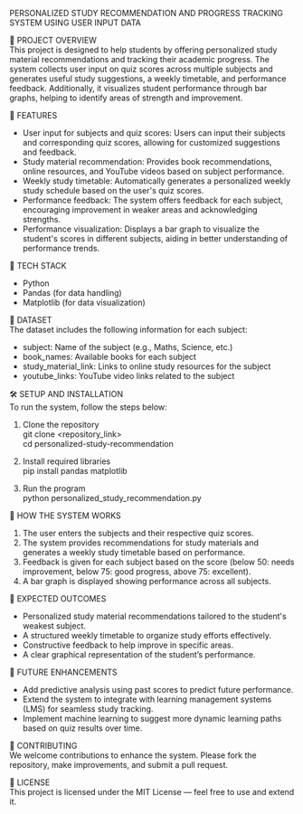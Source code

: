 PERSONALIZED STUDY RECOMMENDATION AND PROGRESS TRACKING SYSTEM USING USER INPUT DATA

📌 PROJECT OVERVIEW  
This project is designed to help students by offering personalized study material recommendations and tracking their academic progress. The system collects user input on quiz scores across multiple subjects and generates useful study suggestions, a weekly timetable, and performance feedback. Additionally, it visualizes student performance through bar graphs, helping to identify areas of strength and improvement.

🚀 FEATURES  
- User input for subjects and quiz scores: Users can input their subjects and corresponding quiz scores, allowing for customized suggestions and feedback.  
- Study material recommendation: Provides book recommendations, online resources, and YouTube videos based on subject performance.  
- Weekly study timetable: Automatically generates a personalized weekly study schedule based on the user's quiz scores.  
- Performance feedback: The system offers feedback for each subject, encouraging improvement in weaker areas and acknowledging strengths.  
- Performance visualization: Displays a bar graph to visualize the student's scores in different subjects, aiding in better understanding of performance trends.

🔧 TECH STACK  
- Python  
- Pandas (for data handling)  
- Matplotlib (for data visualization)

📂 DATASET  
The dataset includes the following information for each subject:  
- subject: Name of the subject (e.g., Maths, Science, etc.)  
- book_names: Available books for each subject  
- study_material_link: Links to online study resources for the subject  
- youtube_links: YouTube video links related to the subject

🛠️ SETUP AND INSTALLATION  
To run the system, follow the steps below:
1. Clone the repository  
   git clone <repository_link>  
   cd personalized-study-recommendation

2. Install required libraries  
   pip install pandas matplotlib

3. Run the program  
   python personalized_study_recommendation.py

🧠 HOW THE SYSTEM WORKS  
1. The user enters the subjects and their respective quiz scores.  
2. The system provides recommendations for study materials and generates a weekly study timetable based on performance.  
3. Feedback is given for each subject based on the score (below 50: needs improvement, below 75: good progress, above 75: excellent).  
4. A bar graph is displayed showing performance across all subjects.

🎯 EXPECTED OUTCOMES  
- Personalized study material recommendations tailored to the student's weakest subject.  
- A structured weekly timetable to organize study efforts effectively.  
- Constructive feedback to help improve in specific areas.  
- A clear graphical representation of the student’s performance.

📌 FUTURE ENHANCEMENTS  
- Add predictive analysis using past scores to predict future performance.  
- Extend the system to integrate with learning management systems (LMS) for seamless study tracking.  
- Implement machine learning to suggest more dynamic learning paths based on quiz results over time.

🤝 CONTRIBUTING  
We welcome contributions to enhance the system. Please fork the repository, make improvements, and submit a pull request.

📜 LICENSE  
This project is licensed under the MIT License — feel free to use and extend it.
